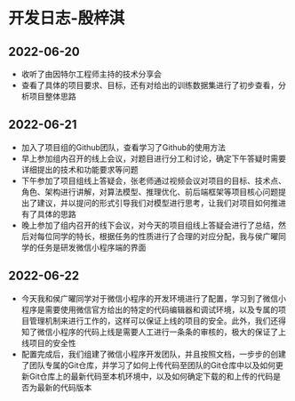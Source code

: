 # 开发日志-殷梓淇

## 2022-06-20

+ 收听了由因特尔工程师主持的技术分享会
+ 查看了具体的项目要求、目标，还有对给出的训练数据集进行了初步查看，分析项目整体思路

## 2022-06-21

+ 加入了项目组的Github团队，查看学习了Github的使用方法
+ 早上参加组内召开的线上会议，对题目进行分工和讨论，确定下午答疑时需要详细提出的技术和功能要求等问题
+ 下午参加了项目组线上答疑会，张老师通过视频会议对项目的目标、技术点、角色、架构进行讲解，对算法模型、推理优化、前后端框架等项目核心问题提出了建议，并以提问的形式引导我们对模型进行思考，让我们对项目如何推进有了具体的思路
+ 晚上参加了组内召开的线下会议，对今天的项目组线上答疑会进行了总结，然后对每位同学的特长，根据任务的性质进行了合理的对应分配，我与侯广曜同学的任务是研发微信小程序端的界面

## 2022-06-22

+ 今天我和侯广曜同学对于微信小程序的开发环境进行了配置，学习到了微信小程序是需要使用微信官方给出的特定的代码编辑器和调试环境，以及专属的项目管理机制来进行工作的，这样可以保证上线的项目的安全。此外，我们还得知了微信小程序的代码上线是需要人工进行一条条的审核的，极大的保证了上线项目的安全性
+ 配置完成后，我们组建了微信小程序开发团队，并且按照文档，一步步的创建了团队专属的Git仓库，并学习了如何上传代码至团队的Git仓库中以及如何更新Git仓库上的最新代码至本机环境中，以及如何确定下载的和上传的代码是否为最新的代码版本